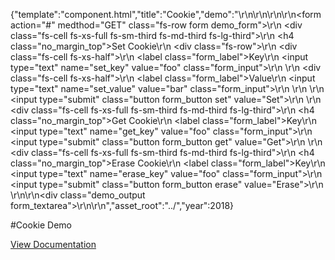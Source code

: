 {"template":"component.html","title":"Cookie","demo":"<!-- START: FIRSTDEMO -->\r\n\r\n<script>\r\n  var $demoForm,\r\n    $demoOutput;\r\n\r\n  Formstone.Ready(function() {\r\n    $demoForm = $(\".demo_form\");\r\n    $demoOutput = $(\".demo_output\");\r\n\r\n    $demoForm.on(\"click.cookie\", \".set\", setCookie)\r\n         .on(\"click.cookie\", \".get\", getCookie)\r\n         .on(\"click.cookie\", \".erase\", eraseCookie);\r\n  });\r\n\r\n  function setCookie(e) {\r\n    killEvent(e);\r\n\r\n    var key   = $demoForm.find(\"[name=set_key]\").val(),\r\n      value = $demoForm.find(\"[name=set_value]\").val();\r\n\r\n    $.cookie(key, value);\r\n\r\n    output(\"Set\", key + \" = \" + value);\r\n  }\r\n\r\n  function getCookie(e) {\r\n    killEvent(e);\r\n\r\n    var key   = $demoForm.find(\"[name=get_key]\").val(),\r\n      value = $.cookie(key);\r\n\r\n    output(\"Get\", key + \" = \" + value);\r\n  }\r\n\r\n  function eraseCookie(e) {\r\n    killEvent(e);\r\n\r\n    var key = $demoForm.find(\"[name=erase_key]\").val();\r\n\r\n    $.cookie(key, null);\r\n\r\n    output(\"Erase\", key);\r\n  }\r\n\r\n  function output(label, value) {\r\n    $demoOutput.prepend('<strong>' + label + ': </strong>' + value + '</span><br>');\r\n  }\r\n\r\n  function killEvent(e) {\r\n    e.preventDefault();\r\n    e.stopPropagation();\r\n  }\r\n</script>\r\n\r\n<form action=\"#\" medthod=\"GET\" class=\"fs-row form demo_form\">\r\n  <div class=\"fs-cell fs-xs-full fs-sm-third fs-md-third fs-lg-third\">\r\n    <h4 class=\"no_margin_top\">Set Cookie</h4>\r\n    <div class=\"fs-row\">\r\n      <div class=\"fs-cell fs-xs-half\">\r\n        <label class=\"form_label\">Key</label>\r\n        <input type=\"text\" name=\"set_key\" value=\"foo\" class=\"form_input\">\r\n      </div>\r\n      <div class=\"fs-cell fs-xs-half\">\r\n        <label class=\"form_label\">Value</label>\r\n        <input type=\"text\" name=\"set_value\" value=\"bar\" class=\"form_input\">\r\n      </div>\r\n    </div>\r\n    <input type=\"submit\" class=\"button form_button set\" value=\"Set\">\r\n  </div>\r\n  <div class=\"fs-cell fs-xs-full fs-sm-third fs-md-third fs-lg-third\">\r\n    <h4 class=\"no_margin_top\">Get Cookie</h4>\r\n    <label class=\"form_label\">Key</label>\r\n    <input type=\"text\" name=\"get_key\" value=\"foo\" class=\"form_input\">\r\n    <input type=\"submit\" class=\"button form_button get\" value=\"Get\">\r\n  </div>\r\n  <div class=\"fs-cell fs-xs-full fs-sm-third fs-md-third fs-lg-third\">\r\n    <h4 class=\"no_margin_top\">Erase Cookie</h4>\r\n    <label class=\"form_label\">Key</label>\r\n    <input type=\"text\" name=\"erase_key\" value=\"foo\" class=\"form_input\">\r\n    <input type=\"submit\" class=\"button form_button erase\" value=\"Erase\">\r\n  </div>\r\n</form>\r\n<div class=\"demo_output form_textarea\"></div>\r\n\r\n<!-- END: FIRSTDEMO -->","asset_root":"../","year":2018}

 #Cookie Demo
<p class="back_link"><a href="https://formstone.it/components/cookie">View Documentation</a></p>